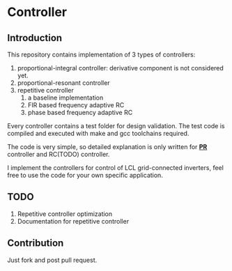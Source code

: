# Controller

## Introduction

This repository contains implementation of 3 types of controllers:

1. proportional-integral controller: derivative component is not considered yet.
2. proportional-resonant controller
3. repetitive controller
   1. a baseline implementation
   2. FIR based frequency adaptive RC
   3. phase based frequency adaptive RC

Every controller contains a test folder for design validation. The test code is compiled and executed with make and gcc toolchains required.

The code is very simple, so detailed explanation is only written for **[PR](https://donghao2nanjing.github.io/2018/06/22/PR_Controller/)** controller and RC(TODO) controller.

I implement the controllers for control of LCL grid-connected inverters, feel free to use the code for your own specific application.

## TODO

1. Repetitive controller optimization
2. Documentation for repetitive controller

## Contribution

Just fork and post pull request.
